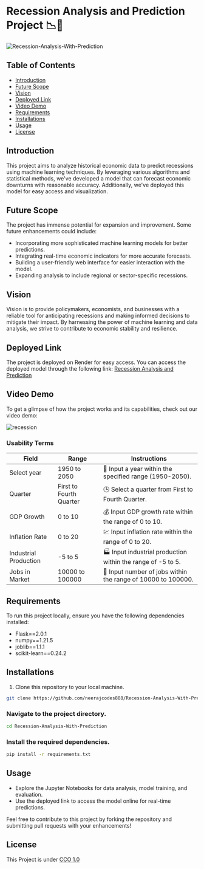 # Recession Analysis and Prediction Project 📉🔮

![Recession-Analysis-With-Prediction](https://socialify.git.ci/neerajcodes888/Recession-Analysis-With-Prediction/image?description=1&descriptionEditable=Recession%20Analysis%20with%20Prediction%20%3A%20A%20driven%20approach%20to%20understand%20%20%20and%20forecast%20economic%20downturns.%20&language=1&name=1&owner=1&pattern=Solid&theme=Dark)

## Table of Contents
- [Introduction](#introduction)
- [Future Scope](#future-scope)
- [Vision](#vision)
- [Deployed Link](#deployed-link)
- [Video Demo](#video-demo)
- [Requirements](#requirements)
- [Installations](#installations)
- [Usage](#usage)
- [License](#license)

## Introduction
This project aims to analyze historical economic data to predict recessions using machine learning techniques. By leveraging various algorithms and statistical methods, we've developed a model that can forecast economic downturns with reasonable accuracy. Additionally, we've deployed this model for easy access and visualization.

## Future Scope
The project has immense potential for expansion and improvement. Some future enhancements could include:
- Incorporating more sophisticated machine learning models for better predictions.
- Integrating real-time economic indicators for more accurate forecasts.
- Building a user-friendly web interface for easier interaction with the model.
- Expanding analysis to include regional or sector-specific recessions.

## Vision
Vision is to provide policymakers, economists, and businesses with a reliable tool for anticipating recessions and making informed decisions to mitigate their impact. By harnessing the power of machine learning and data analysis, we strive to contribute to economic stability and resilience.

## Deployed Link
The project is deployed on Render for easy access. You can access the deployed model through the following link:
[Recession Analysis and Prediction](https://recession-guess.onrender.com/)

## Video Demo
To get a glimpse of how the project works and its capabilities, check out our video demo:

![recession](https://github.com/neerajcodes888/Recession-Analysis-With-Prediction/assets/98253646/89ac1c3a-28a1-4b25-8fbc-48ff753ce0d0)

### Usability Terms

| Field              | Range                | Instructions               |
|--------------------|----------------------|----------------------------|
| Select year        | 1950 to 2050         | 📅 Input a year within the specified range (1950-2050).        |
| Quarter            | First to Fourth Quarter | 🕒 Select a quarter from First to Fourth Quarter.            |
| GDP Growth         | 0 to 10              | 💰 Input GDP growth rate within the range of 0 to 10.       |
| Inflation Rate     | 0 to 20              | 💹 Input inflation rate within the range of 0 to 20.       |
| Industrial Production | -5 to 5            | 🏭 Input industrial production within the range of -5 to 5.  |
| Jobs in Market     | 10000 to 100000      | 👥 Input number of jobs within the range of 10000 to 100000. |


## Requirements
To run this project locally, ensure you have the following dependencies installed:
- Flask==2.0.1
- numpy==1.21.5
- joblib==1.1.1
- scikit-learn==0.24.2

## Installations
1. Clone this repository to your local machine.
```bash
git clone https://github.com/neerajcodes888/Recession-Analysis-With-Prediction.git
```

### Navigate to the project directory.
```bash
cd Recession-Analysis-With-Prediction
```
### Install the required dependencies.
```bash
pip install -r requirements.txt
```

## Usage
- Explore the Jupyter Notebooks for data analysis, model training, and evaluation.
- Use the deployed link to access the model online for real-time predictions.
  
Feel free to contribute to this project by forking the repository and submitting pull requests with your enhancements!

## License
This Project is under [CCO 1.0](https://github.com/neerajcodes888/Recession-Analysis-With-Prediction/blob/main/LICENSE)


